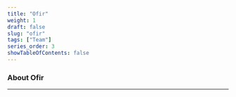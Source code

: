 ```yaml
---
title: "Ofir"
weight: 1
draft: false
slug: "ofir"
tags: ["Team"]
series_order: 3
showTableOfContents: false
---
```

### About Ofir
---